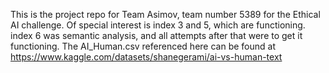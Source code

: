 This is the project repo for Team Asimov, team number 5389 for the Ethical AI challenge. Of special interest is index 3 and 5, which are functioning. index 6 was semantic analysis, and all attempts after that were to get it functioning. The AI_Human.csv referenced here can be found at https://www.kaggle.com/datasets/shanegerami/ai-vs-human-text
